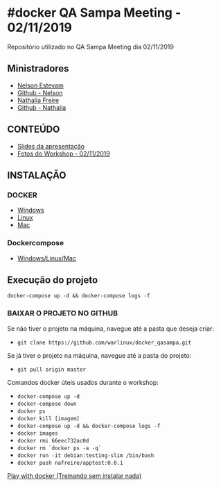 # #docker QA Sampa Meeting - 02/11/2019

Repositório utilizado no  QA Sampa Meeting dia 02/11/2019

##  Ministradores
 - [Nelson Estevam](https://www.linkedin.com/in/nestevam/)
 - [Github - Nelson](https://github.com/warlinux)
 - [Nathalia Freire](https://www.linkedin.com/in/nathaliaofreire)
 - [Github - Nathalia](https://github.com/nathaliaifurita)

## CONTEÚDO
 - [Slides da apresentação](https://docs.google.com/presentation/d/1_iNHUnsIsuPSzO8hwjbpf8dhwsRCm_rGYpcXyYkzsGI/edit)
 - [Fotos do Workshop - 02/11/2019](https://photos.google.com/share/AF1QipO48UXlLI5-D1cscZRxrB4ujPESdX3gDu2eGYgJP5lXbBbYZi_NGnKm3v1nKhnfEQ?key=ZE4xZ3VtZWJnaVRnTkhmZnNFWUZtQnlmZ3RIeFl3)

## INSTALAÇÃO
### DOCKER
 - [Windows](https://docs.google.com/document/d/1lbNI62P3a6-IjqAqExprpePPfZfWJ63lkICGjuB5gTQ/mobilebasic)
 - [Linux](https://docs.google.com/document/d/1asEW4CdI1W6mfuoBaBU4lArplZiWFx3kPIUaFeRA8Eg/edit)
 - [Mac](https://docs.google.com/document/d/17pA3Aog_-OaqeReW7FP0kB-3wg05NuE-HINLg5hVWH4/edit)

### Dockercompose
 - [Windows/Linux/Mac](https://docs.docker.com/compose/install/ )

## Execução do projeto
 `docker-compose up -d && docker-compose logs -f`


### BAIXAR O PROJETO NO GITHUB

Se não tiver o projeto na máquina, navegue até a pasta que deseja criar:
- `git clone https://github.com/warlinux/docker_qasampa.git`

Se já tiver o projeto na máquina, navegue até a pasta do projeto:
- `git pull origin master`

Comandos docker úteis usados durante o workshop:
 - `docker-compose up -d`
 - `docker-compose down`
 - `docker ps`
 - `docker kill [imagem]`
 - `docker-compose up -d && docker-compose logs -f`
 - `docker images`
 - `docker rmi 66eec732ac0d`
 - ```docker rm `docker ps -a -q` ```
 - `docker run -it debian:testing-slim /bin/bash`
 - `docker push nafreire/apptest:0.0.1`

[Play with docker (Treinando sem instalar nada)](https://labs.play-with-docker.com/)
